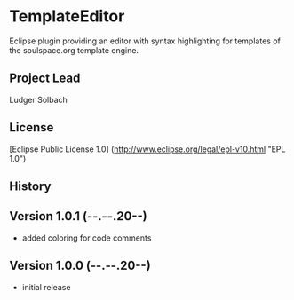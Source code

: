 TemplateEditor
==============

Eclipse plugin providing an editor with syntax highlighting for templates of the soulspace.org template engine.

Project Lead
------------
Ludger Solbach

License
-------
[Eclipse Public License 1.0] (http://www.eclipse.org/legal/epl-v10.html "EPL 1.0")

History
-------

Version 1.0.1 (--.--.20--)
--------------------------
* added coloring for code comments

Version 1.0.0 (--.--.20--)
--------------------------
* initial release
